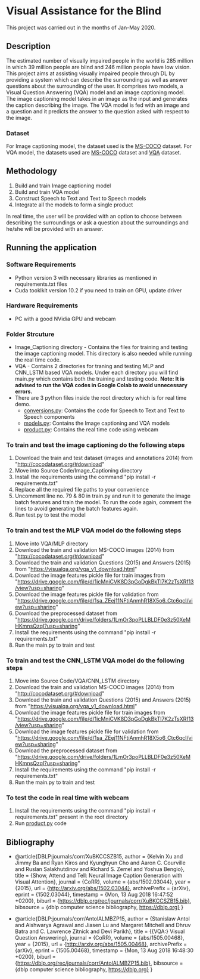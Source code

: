 # Visual Assistance for the Blind
This project was carried out in the months of Jan-May 2020.

## Description
The estimated number of visually impaired people in the world is 285 million in which 39 million people are blind and 246 million people have low vision. This project aims at assisting visually impaired people through DL by providing a system which can describe the surrounding as well as answer questions about the surrounding of the user.
It comprises two models, a Visual Question Answering (VQA) model and an image captioning model.
The image captioning model takes in an image as the input and generates the caption describing the image.
The VQA model is fed with an image and a question and it predicts the answer to the question asked with respect to the image.

### Dataset
For Image captioning model, the dataset used is the [MS-COCO](http://cocodataset.org/#download) dataset.
For VQA model, the datasets used are [MS-COCO](http://cocodataset.org/#download) dataset and [VQA](https://visualqa.org/vqa_v1_download.html) dataset.

## Methodology
1. Build and train Image captioning model
2. Build and train VQA model
3. Construct Speech to Text and Text to Speech models
4. Integrate all the models to form a single product

In real time, the user will be provided with an option to choose between describing the surroundings or ask a question about the
surroundings and he/she will be provided with an answer.

## Running the application

### Software Requirements
- Python version 3 with necessary libraries as mentioned in requirements.txt files
- Cuda tooklkit version 10.2 if you need to train on GPU, update driver

### Hardware Requirements
- PC with a good NVidia GPU and webcam

### Folder Strcuture
- Image_Captioning directory - Contains the files for training and testing the image captioning model. This directory is also needed while running the real time code.
- VQA - Contains 2 directories for traning and testing MLP and CNN_LSTM based VQA models. Under each directory you will find main.py which contains both the training and testing code.
**Note: It is advised to run the VQA codes in Google Colab to avoid unnecessary errors.**
- There are 3 python files inside the root directory which is for real time demo.
    - [conversions.py](https://github.com/Shivmohith/Visual-Assistance-for-the-Blind/blob/master/conversions.py): Contains the code for Speech to Text and Text to Speech components
    - [models.py](https://github.com/Shivmohith/Visual-Assistance-for-the-Blind/blob/master/model.py): Contains the Image captioning and VQA models
    - [product.py](https://github.com/Shivmohith/Visual-Assistance-for-the-Blind/blob/master/product.py): Contains the real time code using webcam


### To train and test the image captioning do the following steps
1. Download the train and test dataset (images and annotations 2014) from "http://cocodataset.org/#download"
2. Move into Source Code/Image_Captioning directory
3. Install the requirements using the command "pip install -r requirements.txt"
4. Replace all the required file paths to your convenience
5. Uncomment line no. 79 & 80 in train.py and run it to generate the image batch features and train the model. To run the code again, comment the lines to avoid generating the batch features again.
6. Run test.py to test the model 

### To train and test the MLP VQA model do the following steps
1. Move into VQA/MLP directory
2. Download the train and validation MS-COCO images (2014) from "http://cocodataset.org/#download"
3. Download the train and validation Questions (2015) and Answers (2015) from "https://visualqa.org/vqa_v1_download.html"
4. Download the image features pickle file for train images from "https://drive.google.com/file/d/1icMniCVK8D3pGoDgkBkTl7K2zTsXRf13/view?usp=sharing"
5. Download the image features pickle file for validation from "https://drive.google.com/file/d/1sa_ZEej11NFtiAnmhR18X5o6_Ctc6qcI/view?usp=sharing"
6. Download the preprocessed dataset from "https://drive.google.com/drive/folders/1LmOr3poPLLBLDF0e3z50XeMHKmnsQzqI?usp=sharing"
7. Install the requirements using the command "pip install -r requirements.txt"
8. Run the main.py to train and test

### To train and test the CNN_LSTM VQA model do the following steps
1. Move into Source Code/VQA/CNN_LSTM directory
2. Download the train and validation MS-COCO images (2014) from "http://cocodataset.org/#download"
3. Download the train and validation Questions (2015) and Answers (2015) from "https://visualqa.org/vqa_v1_download.html"
4. Download the image features pickle file for train images from "https://drive.google.com/file/d/1icMniCVK8D3pGoDgkBkTl7K2zTsXRf13/view?usp=sharing"
5. Download the image features pickle file for validation from "https://drive.google.com/file/d/1sa_ZEej11NFtiAnmhR18X5o6_Ctc6qcI/view?usp=sharing"
6. Download the preprocessed dataset from "https://drive.google.com/drive/folders/1LmOr3poPLLBLDF0e3z50XeMHKmnsQzqI?usp=sharing"
7. Install the requirements using the command "pip install -r requirements.txt"
8. Run the main.py to train and test

### To test the code in real time with webcam
1. Install the requirements using the command "pip install -r requirements.txt" present in the root directory
2. Run [product.py](https://github.com/Shivmohith/Visual-Assistance-for-the-Blind/blob/master/product.py) code
 
## Bibliography
- @article{DBLP:journals/corr/XuBKCCSZB15,
  author    = {Kelvin Xu and
               Jimmy Ba and
               Ryan Kiros and
               Kyunghyun Cho and
               Aaron C. Courville and
               Ruslan Salakhutdinov and
               Richard S. Zemel and
               Yoshua Bengio},
  title     = {Show, Attend and Tell: Neural Image Caption Generation with Visual
               Attention},
  journal   = {CoRR},
  volume    = {abs/1502.03044},
  year      = {2015},
  url       = {http://arxiv.org/abs/1502.03044},
  archivePrefix = {arXiv},
  eprint    = {1502.03044},
  timestamp = {Mon, 13 Aug 2018 16:47:52 +0200},
  biburl    = {https://dblp.org/rec/journals/corr/XuBKCCSZB15.bib},
  bibsource = {dblp computer science bibliography, https://dblp.org}
}

- @article{DBLP:journals/corr/AntolALMBZP15,
  author    = {Stanislaw Antol and
               Aishwarya Agrawal and
               Jiasen Lu and
               Margaret Mitchell and
               Dhruv Batra and
               C. Lawrence Zitnick and
               Devi Parikh},
  title     = {{VQA:} Visual Question Answering},
  journal   = {CoRR},
  volume    = {abs/1505.00468},
  year      = {2015},
  url       = {http://arxiv.org/abs/1505.00468},
  archivePrefix = {arXiv},
  eprint    = {1505.00468},
  timestamp = {Mon, 13 Aug 2018 16:48:30 +0200},
  biburl    = {https://dblp.org/rec/journals/corr/AntolALMBZP15.bib},
  bibsource = {dblp computer science bibliography, https://dblp.org}
}